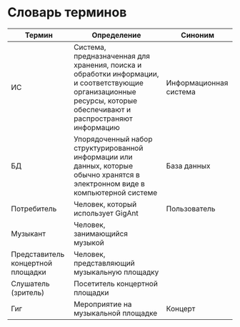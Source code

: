 # Словарь терминов

| Термин | Определение | Синоним |
| --- | --- | --- |
| ИС | Система, предназначенная для хранения, поиска и обработки информации, и соответствующие организационные ресурсы, которые обеспечивают и распространяют информацию | Информационная система |
| БД | Упорядоченный набор структурированной информации или данных, которые обычно хранятся в электронном виде в компьютерной системе | База данных |
| Потребитель | Человек, который использует GigAnt | Пользователь |
| Музыкант | Человек, занимающийся музыкой |  |
| Представитель концертной площадки | Человек, представляющий музыкальную площадку |  |
| Слушатель (зритель) | Посетитель концертной площадки |  |
| Гиг | Мероприятие на музыкальной площадке | Концерт |
